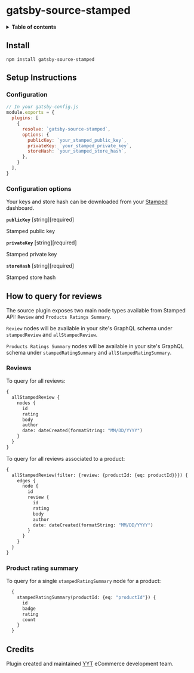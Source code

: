 # gatsby-source-stamped

<details>
<summary><strong>Table of contents</strong></summary>

- [gatsby-source-stamped](#gatsby-source-stamped)
    - [Install](#install)
    - [Setup Instructions](#setup-instructions)
        - [Configuration](#configuration)
        - [Configuration options](#configuration-options)
    - [How to query for reviews](#how-to-query-for-reviews)
        - [Reviews](#reviews)
        - [Product rating summary](#product-rating-summary)
    - [Credits](#credits)
</details>

## Install

```shell
npm install gatsby-source-stamped
```

## Setup Instructions

### Configuration

```javascript
// In your gatsby-config.js
module.exports = {
  plugins: [
    {
      resolve: `gatsby-source-stamped`,
      options: {
        publicKey: `your_stamped_public_key`,
        privateKey: `your_stamped_private_key`,
        storeHash: `your_stamped_store_hash`,
      },
    }
  ],
}
```

### Configuration options

Your keys and store hash can be downloaded from your [Stamped](https://stamped.io/) dashboard.

**`publicKey`** [string][required]

Stamped public key

**`privateKey`** [string][required]

Stamped private key

**`storeHash`** [string][required]

Stamped store hash

## How to query for reviews

The source plugin exposes two main node types available from Stamped API: `Review` and `Products Ratings Summary`.

`Review` nodes will be available in your site's GraphQL schema under `stampedReview` and `allStampedReview`.

`Products Ratings Summary` nodes will be available in your site's GraphQL schema under `stampedRatingSummary` and `allStampedRatingSummary`.

### Reviews

To query for all reviews:

```graphql
{
  allStampedReview {
    nodes {
      id
      rating
      body
      author
      date: dateCreated(formatString: "MM/DD/YYYY")
    }
  }
}
```

To query for all reviews associated to a product:

```graphql
{
  allStampedReview(filter: {review: {productId: {eq: productId}}}) {
    edges {
      node {
        id
        review {
          id
          rating
          body
          author
          date: dateCreated(formatString: "MM/DD/YYYY")
        }
      }
    }
  }
}
```

### Product rating summary

To query for a single `stampedRatingSummary` node for a product:

```graphql
  {
    stampedRatingSummary(productId: {eq: "productId"}) {
      id
      badge
      rating
      count
    }
  }
```

## Credits

Plugin created and maintained [YYT](https://yyt.dev) eCommerce development team.
